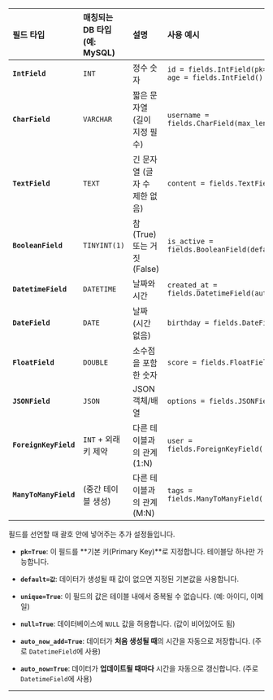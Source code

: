 
| 필드 타입                 | 매칭되는 DB 타입 (예: MySQL) | 설명                   | 사용 예시                                                        |
| :-------------------- | :-------------------- | :------------------- | :----------------------------------------------------------- |
| **`IntField`**        | `INT`                 | 정수 숫자                | `id = fields.IntField(pk=True)`<br>`age = fields.IntField()` |
| **`CharField`**       | `VARCHAR`             | 짧은 문자열 (길이 지정 필수)    | `username = fields.CharField(max_length=50)`                 |
| **`TextField`**       | `TEXT`                | 긴 문자열 (글자 수 제한 없음)   | `content = fields.TextField()`                               |
| **`BooleanField`**    | `TINYINT(1)`          | 참(True) 또는 거짓(False) | `is_active = fields.BooleanField(default=True)`              |
| **`DatetimeField`**   | `DATETIME`            | 날짜와 시간               | `created_at = fields.DatetimeField(auto_now_add=True)`       |
| **`DateField`**       | `DATE`                | 날짜 (시간 없음)           | `birthday = fields.DateField()`                              |
| **`FloatField`**      | `DOUBLE`              | 소수점을 포함한 숫자          | `score = fields.FloatField()`                                |
| **`JSONField`**       | `JSON`                | JSON 객체/배열           | `options = fields.JSONField()`                               |
| **`ForeignKeyField`** | `INT` + 외래 키 제약       | 다른 테이블과의 관계 (1:N)    | `user = fields.ForeignKeyField('models.User')`               |
| **`ManyToManyField`** | (중간 테이블 생성)           | 다른 테이블과의 관계 (M:N)    | `tags = fields.ManyToManyField('models.Tag')`                |
필드를 선언할 때 괄호 안에 넣어주는 추가 설정들입니다.

- **`pk=True`**: 이 필드를 **기본 키(Primary Key)**로 지정합니다. 테이블당 하나만 가능합니다.
    
- **`default=값`**: 데이터가 생성될 때 값이 없으면 지정된 기본값을 사용합니다.
    
- **`unique=True`**: 이 필드의 값은 테이블 내에서 중복될 수 없습니다. (예: 아이디, 이메일)
    
- **`null=True`**: 데이터베이스에 `NULL` 값을 허용합니다. (값이 비어있어도 됨)
    
- **`auto_now_add=True`**: 데이터가 **처음 생성될 때**의 시간을 자동으로 저장합니다. (주로 `DatetimeField`에 사용)
    
- **`auto_now=True`**: 데이터가 **업데이트될 때마다** 시간을 자동으로 갱신합니다. (주로 `DatetimeField`에 사용)
    

---
